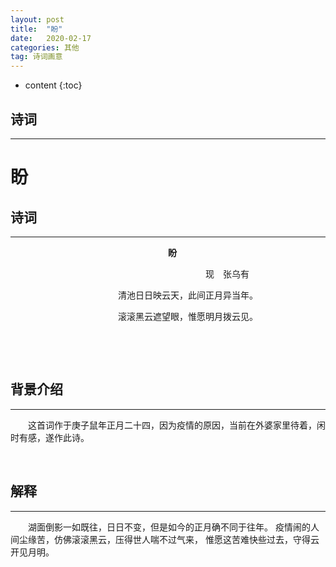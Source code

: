 ```yaml
---
layout: post
title:  "盼"
date:   2020-02-17
categories: 其他
tag: 诗词画意
---
```


* content
{:toc}


## 诗词

----
# 盼

## 诗词

----

&emsp;&emsp;&emsp;&emsp;&emsp;&emsp;&emsp;&emsp;&emsp;&emsp;&emsp;&emsp;&emsp;&emsp;&emsp;&emsp;&emsp;&emsp;**盼**

&emsp;&emsp;&emsp;&emsp;&emsp;&emsp;&emsp;&emsp;&emsp;&emsp;&emsp;&emsp;&emsp;&emsp;&emsp;&emsp;&emsp;&emsp;&emsp;&emsp;&emsp;&emsp;
现&emsp;张乌有

&emsp;&emsp;&emsp;&emsp;&emsp;&emsp;&emsp;&emsp;&emsp;&emsp;&emsp;&emsp;
清池日日映云天，此间正月异当年。

&emsp;&emsp;&emsp;&emsp;&emsp;&emsp;&emsp;&emsp;&emsp;&emsp;&emsp;&emsp;
滚滚黑云遮望眼，惟愿明月拨云见。

&emsp;

&emsp;

## 背景介绍
---

&emsp;&emsp;这首词作于庚子鼠年正月二十四，因为疫情的原因，当前在外婆家里待着，闲时有感，遂作此诗。

&emsp;

## 解释
---


&emsp;&emsp;湖面倒影一如既往，日日不变，但是如今的正月确不同于往年。
疫情闹的人间尘缘苦，仿佛滚滚黑云，压得世人喘不过气来，
惟愿这苦难快些过去，守得云开见月明。

&emsp;&emsp;